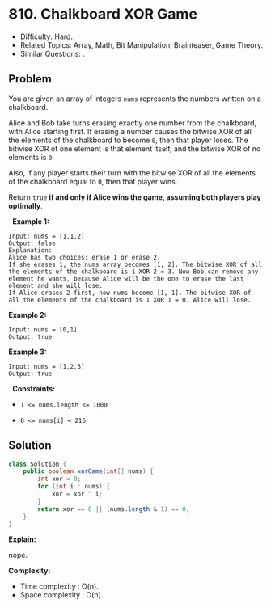 # 810. Chalkboard XOR Game

- Difficulty: Hard.
- Related Topics: Array, Math, Bit Manipulation, Brainteaser, Game Theory.
- Similar Questions: .

## Problem

You are given an array of integers ```nums``` represents the numbers written on a chalkboard.

Alice and Bob take turns erasing exactly one number from the chalkboard, with Alice starting first. If erasing a number causes the bitwise XOR of all the elements of the chalkboard to become ```0```, then that player loses. The bitwise XOR of one element is that element itself, and the bitwise XOR of no elements is ```0```.

Also, if any player starts their turn with the bitwise XOR of all the elements of the chalkboard equal to ```0```, then that player wins.

Return ```true``` **if and only if Alice wins the game, assuming both players play optimally**.

 
**Example 1:**

```
Input: nums = [1,1,2]
Output: false
Explanation: 
Alice has two choices: erase 1 or erase 2. 
If she erases 1, the nums array becomes [1, 2]. The bitwise XOR of all the elements of the chalkboard is 1 XOR 2 = 3. Now Bob can remove any element he wants, because Alice will be the one to erase the last element and she will lose. 
If Alice erases 2 first, now nums become [1, 1]. The bitwise XOR of all the elements of the chalkboard is 1 XOR 1 = 0. Alice will lose.
```

**Example 2:**

```
Input: nums = [0,1]
Output: true
```

**Example 3:**

```
Input: nums = [1,2,3]
Output: true
```

 
**Constraints:**


	
- ```1 <= nums.length <= 1000```
	
- ```0 <= nums[i] < 216```



## Solution

```java
class Solution {
    public boolean xorGame(int[] nums) {
        int xor = 0;
        for (int i : nums) {
            xor = xor ^ i;
        }
        return xor == 0 || (nums.length & 1) == 0;
    }
}
```

**Explain:**

nope.

**Complexity:**

* Time complexity : O(n).
* Space complexity : O(n).
